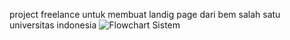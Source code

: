 project freelance untuk membuat landig page dari bem salah satu universitas indonesia
![Flowchart Sistem](images/diagram.png)
